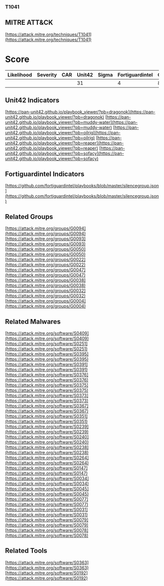 
### T1041
## MITRE ATT&CK
[https://attack.mitre.org/techniques/T1041](https://attack.mitre.org/techniques/T1041)

# Score

| Likelihood | Severity | CAR | Unit42 | Sigma | Fortiguardintel | Groups | Malwares | Tools |
| ---------- | -------- | --- | ------ | ----- | --------------- | ---  | --- | --- |
 |   |   |   | 31 |   | 4 | 8 | 20 | 2 |



## Unit42 Indicators

[https://pan-unit42.github.io/playbook_viewer/?pb=dragonok](https://pan-unit42.github.io/playbook_viewer/?pb=dragonok)
[https://pan-unit42.github.io/playbook_viewer/?pb=muddy-water](https://pan-unit42.github.io/playbook_viewer/?pb=muddy-water)
[https://pan-unit42.github.io/playbook_viewer/?pb=oilrig](https://pan-unit42.github.io/playbook_viewer/?pb=oilrig)
[https://pan-unit42.github.io/playbook_viewer/?pb=reaper](https://pan-unit42.github.io/playbook_viewer/?pb=reaper)
[https://pan-unit42.github.io/playbook_viewer/?pb=sofacy](https://pan-unit42.github.io/playbook_viewer/?pb=sofacy)
[]()


## Fortiguardintel Indicators

[https://github.com/fortiguardintel/playbooks/blob/master/silencegroup.json](https://github.com/fortiguardintel/playbooks/blob/master/silencegroup.json)
[]()


## Related Groups

[https://attack.mitre.org/groups/G0094](https://attack.mitre.org/groups/G0094)
[https://attack.mitre.org/groups/G0093](https://attack.mitre.org/groups/G0093)
[https://attack.mitre.org/groups/G0050](https://attack.mitre.org/groups/G0050)
[https://attack.mitre.org/groups/G0022](https://attack.mitre.org/groups/G0022)
[https://attack.mitre.org/groups/G0047](https://attack.mitre.org/groups/G0047)
[https://attack.mitre.org/groups/G0038](https://attack.mitre.org/groups/G0038)
[https://attack.mitre.org/groups/G0032](https://attack.mitre.org/groups/G0032)
[https://attack.mitre.org/groups/G0004](https://attack.mitre.org/groups/G0004)
[]()


## Related Malwares

[https://attack.mitre.org/software/S0409](https://attack.mitre.org/software/S0409)
[https://attack.mitre.org/software/S0251](https://attack.mitre.org/software/S0251)
[https://attack.mitre.org/software/S0395](https://attack.mitre.org/software/S0395)
[https://attack.mitre.org/software/S0391](https://attack.mitre.org/software/S0391)
[https://attack.mitre.org/software/S0376](https://attack.mitre.org/software/S0376)
[https://attack.mitre.org/software/S0375](https://attack.mitre.org/software/S0375)
[https://attack.mitre.org/software/S0373](https://attack.mitre.org/software/S0373)
[https://attack.mitre.org/software/S0367](https://attack.mitre.org/software/S0367)
[https://attack.mitre.org/software/S0351](https://attack.mitre.org/software/S0351)
[https://attack.mitre.org/software/S0239](https://attack.mitre.org/software/S0239)
[https://attack.mitre.org/software/S0240](https://attack.mitre.org/software/S0240)
[https://attack.mitre.org/software/S0238](https://attack.mitre.org/software/S0238)
[https://attack.mitre.org/software/S0264](https://attack.mitre.org/software/S0264)
[https://attack.mitre.org/software/S0147](https://attack.mitre.org/software/S0147)
[https://attack.mitre.org/software/S0034](https://attack.mitre.org/software/S0034)
[https://attack.mitre.org/software/S0045](https://attack.mitre.org/software/S0045)
[https://attack.mitre.org/software/S0077](https://attack.mitre.org/software/S0077)
[https://attack.mitre.org/software/S0031](https://attack.mitre.org/software/S0031)
[https://attack.mitre.org/software/S0079](https://attack.mitre.org/software/S0079)
[https://attack.mitre.org/software/S0078](https://attack.mitre.org/software/S0078)
[]()


## Related Tools

[https://attack.mitre.org/software/S0363](https://attack.mitre.org/software/S0363)
[https://attack.mitre.org/software/S0192](https://attack.mitre.org/software/S0192)
[]()
